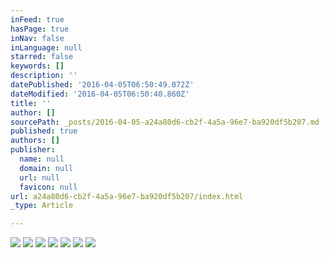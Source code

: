 ```yaml
---
inFeed: true
hasPage: true
inNav: false
inLanguage: null
starred: false
keywords: []
description: ''
datePublished: '2016-04-05T06:50:49.072Z'
dateModified: '2016-04-05T06:50:40.860Z'
title: ''
author: []
sourcePath: _posts/2016-04-05-a24a80d6-cb2f-4a5a-96e7-ba920df5b207.md
published: true
authors: []
publisher:
  name: null
  domain: null
  url: null
  favicon: null
url: a24a80d6-cb2f-4a5a-96e7-ba920df5b207/index.html
_type: Article

---
```

![](https://the-grid-user-content.s3-us-west-2.amazonaws.com/caa13aa0-331f-42e8-9435-8887e5037f18.jpg)
![](https://the-grid-user-content.s3-us-west-2.amazonaws.com/0e3f9adb-caee-48b8-a811-c4c96ddb7899.jpg)
![](https://the-grid-user-content.s3-us-west-2.amazonaws.com/de87f06f-2409-4de0-9ada-1763b263bdda.jpg)
![](https://the-grid-user-content.s3-us-west-2.amazonaws.com/f8b0e70a-1dc0-45a1-bb39-fe95e1a6b95a.jpg)
![](https://the-grid-user-content.s3-us-west-2.amazonaws.com/197a5d03-eaed-4a95-a803-ba9fd22360c4.jpg)
![](https://the-grid-user-content.s3-us-west-2.amazonaws.com/4b395060-c05d-4dad-b1a5-12e55a42a073.jpg)
![](https://the-grid-user-content.s3-us-west-2.amazonaws.com/11a11012-d415-4c61-bc2e-812b27ec8097.jpg)